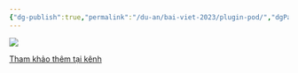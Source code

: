 ```yaml
---
{"dg-publish":true,"permalink":"/du-an/bai-viet-2023/plugin-pod/","dgPassFrontmatter":true,"noteIcon":"1","created":"","updated":""}
---
```



![](https://i.imgur.com/OmCvAqI.png)


[Tham khảo thêm tại kênh](https://www.youtube.com/watch?v=dR-yj2zxu_E&loop=0)

